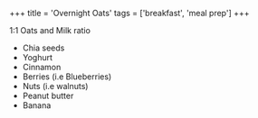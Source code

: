 +++
title = 'Overnight Oats'
tags = ['breakfast', 'meal prep']
+++

1:1 Oats and Milk ratio

- Chia seeds
- Yoghurt
- Cinnamon
- Berries (i.e Blueberries)
- Nuts (i.e walnuts)
- Peanut butter
- Banana
